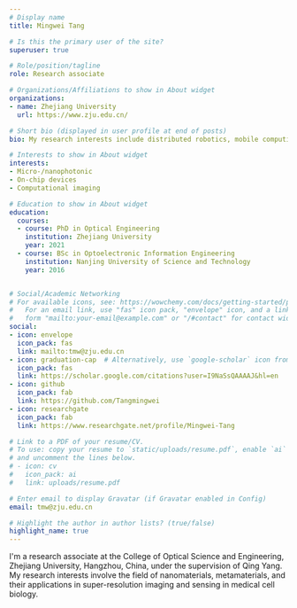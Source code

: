 ```yaml
---
# Display name
title: Mingwei Tang

# Is this the primary user of the site?
superuser: true

# Role/position/tagline
role: Research associate

# Organizations/Affiliations to show in About widget
organizations:
- name: Zhejiang University
  url: https://www.zju.edu.cn/

# Short bio (displayed in user profile at end of posts)
bio: My research interests include distributed robotics, mobile computing and programmable matter.

# Interests to show in About widget
interests:
- Micro-/nanophotonic
- On-chip devices
- Computational imaging

# Education to show in About widget
education:
  courses:
  - course: PhD in Optical Engineering
    institution: Zhejiang University
    year: 2021
  - course: BSc in Optoelectronic Information Engineering
    institution: Nanjing University of Science and Technology
    year: 2016


# Social/Academic Networking
# For available icons, see: https://wowchemy.com/docs/getting-started/page-builder/#icons
#   For an email link, use "fas" icon pack, "envelope" icon, and a link in the
#   form "mailto:your-email@example.com" or "/#contact" for contact widget.
social:
- icon: envelope
  icon_pack: fas
  link: mailto:tmw@zju.edu.cn
- icon: graduation-cap  # Alternatively, use `google-scholar` icon from `ai` icon pack
  icon_pack: fas
  link: https://scholar.google.com/citations?user=I9NaSsQAAAAJ&hl=en
- icon: github
  icon_pack: fab
  link: https://github.com/Tangmingwei
- icon: researchgate
  icon_pack: fab
  link: https://www.researchgate.net/profile/Mingwei-Tang

# Link to a PDF of your resume/CV.
# To use: copy your resume to `static/uploads/resume.pdf`, enable `ai` icons in `params.toml`, 
# and uncomment the lines below.
# - icon: cv
#   icon_pack: ai
#   link: uploads/resume.pdf

# Enter email to display Gravatar (if Gravatar enabled in Config)
email: tmw@zju.edu.cn

# Highlight the author in author lists? (true/false)
highlight_name: true
---
```


I'm a research associate at the College of Optical Science and Engineering, Zhejiang University, Hangzhou, China, under the supervision of Qing Yang. My  research interests involve the field of nanomaterials, metamaterials, and their applications in super-resolution imaging and sensing in medical cell biology.

